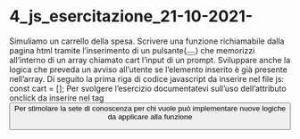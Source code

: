 # 4_js_esercitazione_21-10-2021-
Simuliamo un carrello della spesa.
Scrivere una funzione richiamabile dalla pagina html tramite l’inserimento di un pulsante(<button></button>) che memorizzi all’interno di un array chiamato cart l’input di un prompt.
Sviluppare anche la logica che preveda un avviso all’utente se l’elemento inserito è già presente nell’array.
Di seguito la prima riga di codice javascript da inserire nel file js:
const cart = [];
Per svolgere l’esercizio documentatevi sull’uso dell’attributo onclick da inserire nel tag <button>
Per stimolare la sete di conoscenza  per chi vuole può implementare nuove logiche da applicare alla funzione